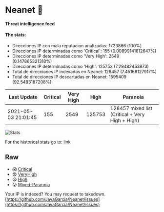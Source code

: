 # Neanet :hocho:
#### Threat intelligence feed
#### The stats:

- Direcciones IP con mala reputacion analizadas: 1723866 (100%)
- Direcciones IP determinadas como 'Critical':  155 (0.00899141812647%)
- Direcciones IP determinadas como 'Very High':  2549 (0.147865321318%)
- Direcciones IP determinadas como 'High':  125753 (7.29482453973)
- Total de direcciones IP indexadas en Neanet:  128457 (7.45168127917%)
- Total de direcciones IP descartadas en Neanet:  1595409 (92.5483187208%)

| Last Update | Critical | Very High | High | Paranoia |
| --- | --- | --- | --- | --- |
| 2021-05-03 21:01:45 | 155 | 2549 | 125753 | 128457 mixed list (Critical + Very High + High)|

![Stats](https://docs.google.com/spreadsheets/d/e/2PACX-1vSnaNMIXVabIpDJjufMlzH7poXnshF3mgd8Is1g9ytUEzVsP5my4Trn8f-xkoLLQ38xpL3HtmUexLo6/pubchart?oid=501124687&format=image)

For the historical stats go to: [link](/stats.csv)
## Raw
- :scream: [Critical](https://raw.githubusercontent.com/JavaGarcia/Neanet/master/blacklists/neanet_critical.txt)
- :fearful: [VeryHigh](https://raw.githubusercontent.com/JavaGarcia/Neanet/master/blacklists/neanet_veryHigh.txtt)
- :frowning: [High](https://raw.githubusercontent.com/JavaGarcia/Neanet/master/blacklists/neanet_high.txt)
- :dizzy_face: [Mixed-Paranoia](https://raw.githubusercontent.com/JavaGarcia/Neanet/master/blacklists/neanet_all.txt)


Your IP is indexed? You may request to takedown. [https://github.com/JavaGarcia/Neanet/issues](https://github.com/JavaGarcia/Neanet/issues)


























































































































































































































































































































































































































































































































































































































































































































































































































































































































































































































































































































































































































































































































































































































































































































































































































































































































































































































































































































































































































































































































































































































































































































































































































































































































































































































































































































































































































































































































































































































































































































































































































































































































































































































































































































































































































































































































































































































































































































































































































































































































































































































































































































































































































































































































































































































































































































































































































































































































































































































































































































































































































































































































































































































































































































































































































































































































































































































































































































































































































































































































































































































































































